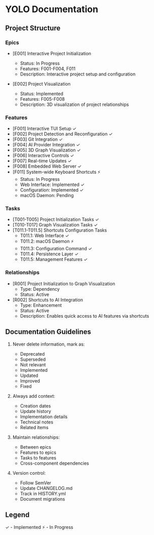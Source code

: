 # YOLO Documentation

## Project Structure

### Epics
- [E001] Interactive Project Initialization
  - Status: In Progress
  - Features: F001-F004, F011
  - Description: Interactive project setup and configuration

- [E002] Project Visualization
  - Status: Implemented
  - Features: F005-F008
  - Description: 3D visualization of project relationships

### Features
- [F001] Interactive TUI Setup ✓
- [F002] Project Detection and Reconfiguration ✓
- [F003] Git Integration ✓
- [F004] AI Provider Integration ✓
- [F005] 3D Graph Visualization ✓
- [F006] Interactive Controls ✓
- [F007] Real-time Updates ✓
- [F008] Embedded Web Server ✓
- [F011] System-wide Keyboard Shortcuts ⚡
  - Status: In Progress
  - Web Interface: Implemented ✓
  - Configuration: Implemented ✓
  - macOS Daemon: Pending

### Tasks
- [T001-T005] Project Initialization Tasks ✓
- [T010-T017] Graph Visualization Tasks ✓
- [T011.1-T011.5] Shortcuts Configuration Tasks
  - T011.1: Web Interface ✓
  - T011.2: macOS Daemon ⚡
  - T011.3: Configuration Command ✓
  - T011.4: Persistence Layer ✓
  - T011.5: Management Features ✓

### Relationships
- [R001] Project Initialization to Graph Visualization
  - Type: Dependency
  - Status: Active
- [R002] Shortcuts to AI Integration
  - Type: Enhancement
  - Status: Active
  - Description: Enables quick access to AI features via shortcuts

## Documentation Guidelines
1. Never delete information, mark as:
   - Deprecated
   - Superseded
   - Not relevant
   - Implemented
   - Updated
   - Improved
   - Fixed

2. Always add context:
   - Creation dates
   - Update history
   - Implementation details
   - Technical notes
   - Related items

3. Maintain relationships:
   - Between epics
   - Features to epics
   - Tasks to features
   - Cross-component dependencies

4. Version control:
   - Follow SemVer
   - Update CHANGELOG.md
   - Track in HISTORY.yml
   - Document migrations

## Legend
✓ - Implemented
⚡ - In Progress